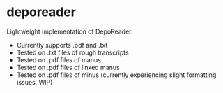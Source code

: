# deporeader
Lightweight implementation of DepoReader. 

 - Currently supports .pdf and .txt
 - Tested on .txt files of rough transcripts
 - Tested on .pdf files of manus
 - Tested on .pdf files of linked manus
 - Tested on .pdf files of minus (currently experiencing slight formatting issues, WIP)
